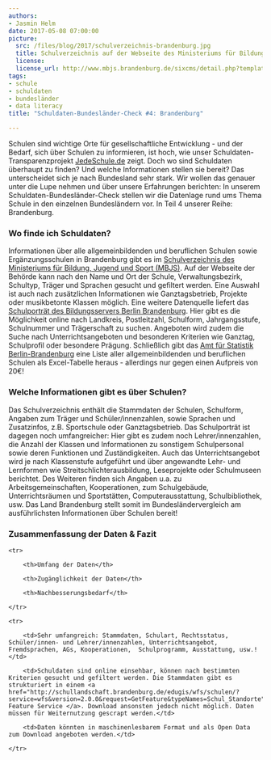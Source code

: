 ```yaml
---
authors: 
- Jasmin Helm
date: 2017-05-08 07:00:00
picture:
  src: /files/blog/2017/schulverzeichnis-brandenburg.jpg
  title: Schulverzeichnis auf der Webseite des Ministeriums für Bildung, Jugend und Sport (MBJS) Brandenburg
  license: 
  license_url: http://www.mbjs.brandenburg.de/sixcms/detail.php?template=schulverzeichnis
tags:
- schule
- schuldaten
- bundesländer
- data literacy
title: "Schuldaten-Bundesländer-Check #4: Brandenburg"

---
```


Schulen sind wichtige Orte für gesellschaftliche Entwicklung - und der Bedarf, sich über Schulen zu informieren, ist hoch, wie unser Schuldaten-Transparenzprojekt [JedeSchule.de](https://jedeschule.de) zeigt. Doch wo sind Schuldaten überhaupt zu finden? Und welche Informationen stellen sie bereit? Das unterscheidet sich je nach Bundesland sehr stark. Wir wollen das genauer unter die Lupe nehmen und über unsere Erfahrungen berichten: In unserem Schuldaten-Bundesländer-Check stellen wir die Datenlage rund ums Thema Schule in den einzelnen Bundesländern vor. In Teil 4 unserer Reihe: Brandenburg. 

### Wo finde ich Schuldaten?

Informationen über alle allgemeinbildenden und beruflichen Schulen sowie Ergänzungsschulen in Brandenburg gibt es im [Schulverzeichnis des Ministeriums für Bildung, Jugend und Sport (MBJS)](http://www.mbjs.brandenburg.de/sixcms/detail.php?template=schulverzeichnis). Auf der Webseite der Behörde kann nach den Name und Ort der Schule, Verwaltungsbezirk, Schultyp, Träger und Sprachen gesucht und gefiltert werden. Eine Auswahl ist auch nach zusätzlichen Informationen wie Ganztagsbetrieb, Projekte oder musikbetonte Klassen möglich. Eine weitere Datenquelle liefert das [Schulporträt des Bildungsservers Berlin Brandenburg](https://www.bildung-brandenburg.de/schulportraets/index.php?id=71). Hier gibt es die Möglichkeit online nach Landkreis, Postleitzahl, Schulform, Jahrgangsstufe, Schulnummer und Trägerschaft zu suchen. Angeboten wird zudem die Suche nach Unterrichtsangeboten und besonderen Kriterien wie Ganztag, Schulprofil oder besondere Prägung. Schließlich gibt das [Amt für Statistik Berlin-Brandenburg](https://www.statistik-berlin-brandenburg.de/Produkte/Produkte-Verzeichnisse.asp) eine Liste aller allgemeinbildenden und beruflichen Schulen als Excel-Tabelle heraus - allerdings nur gegen einen Aufpreis von 20€! 

### Welche Informationen gibt es über Schulen?

Das Schulverzeichnis enthält die Stammdaten der Schulen, Schulform, Angaben zum Träger und Schüler/innenzahlen, sowie Sprachen und Zusatzinfos, z.B. Sportschule oder Ganztagsbetrieb. Das Schulporträt ist dagegen noch umfangreicher: Hier gibt es zudem noch Lehrer/innenzahlen, die Anzahl der Klassen und Informationen zu sonstigem Schulpersonal sowie deren Funktionen und Zuständigkeiten. Auch das Unterrichtsangebot wird je nach Klassenstufe aufgeführt und über angewandte Lehr- und Lernformen wie Streitschlichterausbildung, Leseprojekte oder Schulmuseen berichtet. Des Weiteren finden sich Angaben u.a. zu Arbeitsgemeinschaften, Kooperationen, zum Schulgebäude, Unterrichtsräumen und Sportstätten, Computerausstattung, Schulbibliothek, usw. Das Land Brandenburg stellt somit im Bundesländervergleich am ausführlichsten Informationen über Schulen bereit!

### Zusammenfassung der Daten & Fazit

<table>

	<tr>

		<th>Umfang der Daten</th>

		<th>Zugänglichkeit der Daten</th>

		<th>Nachbesserungsbedarf</th>

	</tr>

	<tr>

		<td>Sehr umfangreich: Stammdaten, Schulart, Rechtsstatus, Schüler/innen- und Lehrer/innenzahlen, Unterrichtsangebot, Fremdsprachen, AGs, Kooperationen,  Schulprogramm, Ausstattung, usw.!</td>

		<td>Schuldaten sind online einsehbar, können nach bestimmten Kriterien gesucht und gefiltert werden. Die Stammdaten gibt es strukturiert in einem <a href="http://schullandschaft.brandenburg.de/edugis/wfs/schulen/?service=wfs&version=2.0.0&request=GetFeature&typeNames=Schul_Standorte">Web Feature Service </a>. Download ansonsten jedoch nicht möglich. Daten müssen für Weiternutzung gescrapt werden.</td>

		<td>Daten könnten in maschinenlesbarem Format und als Open Data zum Download angeboten werden.</td>

	</tr>

</table>
